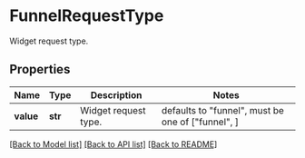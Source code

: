 # FunnelRequestType

Widget request type.

## Properties

| Name      | Type    | Description          | Notes                                             |
| --------- | ------- | -------------------- | ------------------------------------------------- |
| **value** | **str** | Widget request type. | defaults to "funnel", must be one of ["funnel", ] |

[[Back to Model list]](README.md#documentation-for-models) [[Back to API list]](README.md#documentation-for-api-endpoints) [[Back to README]](README.md)
